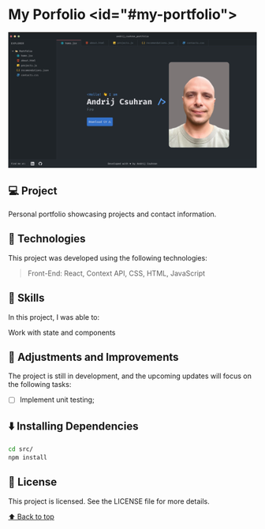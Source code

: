 # My Porfolio <id="#my-portfolio">

<p align="center">
 <img width="900" src="./src/images/Preview.png" alt="preview" >
</p>

## 💻 Project

Personal portfolio showcasing projects and contact information.

## 🚀 Technologies

This project was developed using the following technologies:

> Front-End: React, Context API, CSS, HTML, JavaScript

## 📌 Skills

In this project, I was able to:

Work with state and components

## 📝 Adjustments and Improvements

The project is still in development, and the upcoming updates will focus on the following tasks:

- [ ] Implement unit testing;

## ⬇️ Installing Dependencies

```bash
cd src/
npm install
```

## 📄 License

This project is licensed. See the LICENSE file for more details.

[⬆️ Back to top](#my-portfolio)<br>
